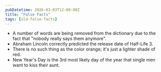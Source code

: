 ```yaml
---
pubDatetime: 2026-03-03T12:00:00Z
title: "False Facts"
tags: [old-false-facts]
---
```


- A number of words are being removed from the dictionary due to the fact that "nobody really says them anymore".
- Abraham Lincoln correctly predicted the release date of Half-Life 3.
- There is no such thing as the color orange; it's just a lighter shade of red.
- New Year's Day is the 3rd most likely day of the year that single men want to kiss their aunt.
